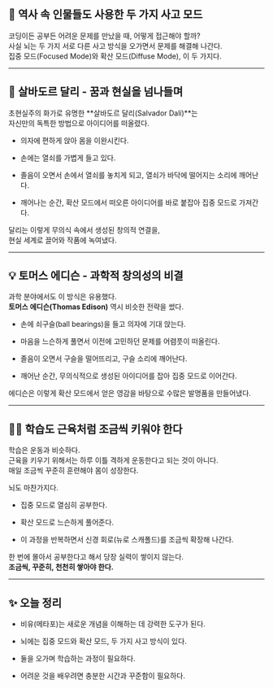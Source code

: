 ## 🧠 역사 속 인물들도 사용한 두 가지 사고 모드

코딩이든 공부든 어려운 문제를 만났을 때, 어떻게 접근해야 할까?  
사실 뇌는 두 가지 서로 다른 사고 방식을 오가면서 문제를 해결해 나간다.  
집중 모드(Focused Mode)와 확산 모드(Diffuse Mode), 이 두 가지다.

---

## 🎨 살바도르 달리 - 꿈과 현실을 넘나들며

초현실주의 화가로 유명한 **살바도르 달리(Salvador Dalí)**는  
자신만의 독특한 방법으로 아이디어를 떠올렸다.

- 의자에 편하게 앉아 몸을 이완시킨다.
    
- 손에는 열쇠를 가볍게 들고 있다.
    
- 졸음이 오면서 손에서 열쇠를 놓치게 되고, 열쇠가 바닥에 떨어지는 소리에 깨어난다.
    
- 깨어나는 순간, 확산 모드에서 떠오른 아이디어를 바로 붙잡아 집중 모드로 가져간다.
    

달리는 이렇게 무의식 속에서 생성된 창의적 연결을,  
현실 세계로 끌어와 작품에 녹여냈다.

---

## 💡 토머스 에디슨 - 과학적 창의성의 비결

과학 분야에서도 이 방식은 유용했다.  
**토머스 에디슨(Thomas Edison)** 역시 비슷한 전략을 썼다.

- 손에 쇠구슬(ball bearings)을 들고 의자에 기대 앉는다.
    
- 마음을 느슨하게 풀면서 이전에 고민하던 문제를 어렴풋이 떠올린다.
    
- 졸음이 오면서 구슬을 떨어뜨리고, 구슬 소리에 깨어난다.
    
- 깨어난 순간, 무의식적으로 생성된 아이디어를 잡아 집중 모드로 이어간다.
    

에디슨은 이렇게 확산 모드에서 얻은 영감을 바탕으로 수많은 발명품을 만들어냈다.

---

## 🏋️‍♂️ 학습도 근육처럼 조금씩 키워야 한다

학습은 운동과 비슷하다.  
근육을 키우기 위해서는 하루 이틀 격하게 운동한다고 되는 것이 아니다.  
매일 조금씩 꾸준히 훈련해야 몸이 성장한다.

뇌도 마찬가지다.

- 집중 모드로 열심히 공부한다.
    
- 확산 모드로 느슨하게 풀어준다.
    
- 이 과정을 반복하면서 신경 회로(뉴로 스캐폴드)를 조금씩 확장해 나간다.
    

한 번에 몰아서 공부한다고 해서 당장 실력이 쌓이지 않는다.  
**조금씩, 꾸준히, 천천히 쌓아야 한다.**

---

## ✨ 오늘 정리

- 비유(메타포)는 새로운 개념을 이해하는 데 강력한 도구가 된다.
    
- 뇌에는 집중 모드와 확산 모드, 두 가지 사고 방식이 있다.
    
- 둘을 오가며 학습하는 과정이 필요하다.
    
- 어려운 것을 배우려면 충분한 시간과 꾸준함이 필요하다.
    

